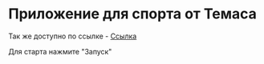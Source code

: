 # Приложение для спорта от Темаса

Так же доступно по ссылке -  [Ссылка](http://blankstudio.ru/sport)

Для старта нажмите "Запуск"
